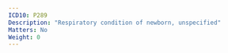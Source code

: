 ```yaml
---
ICD10: P289
Description: "Respiratory condition of newborn, unspecified"
Matters: No
Weight: 0
---
```

